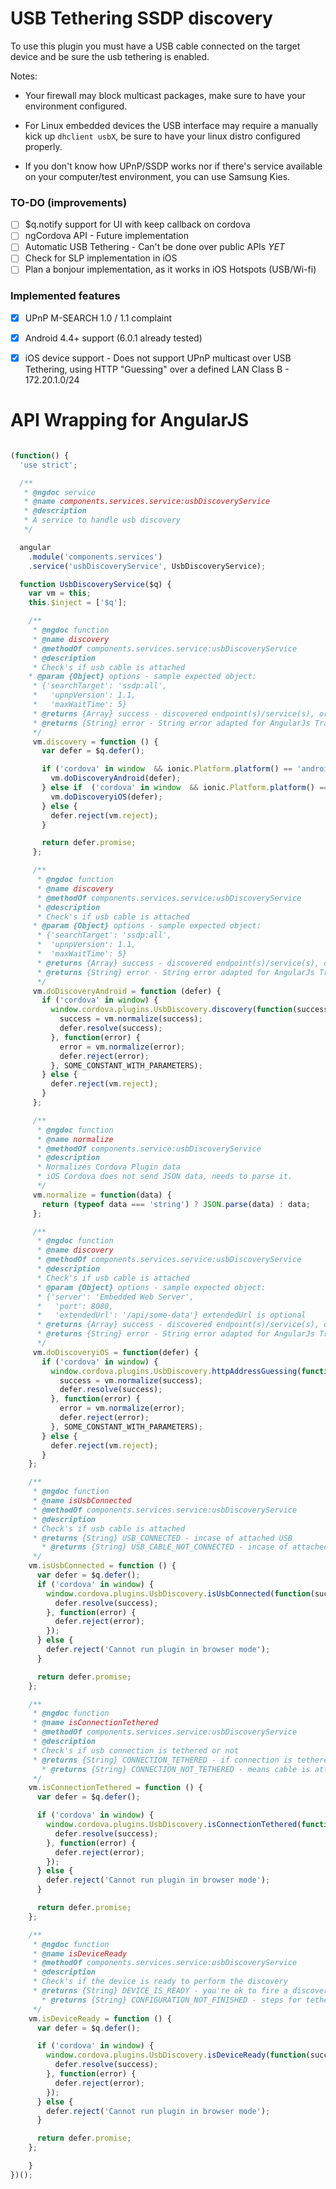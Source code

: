 # USB Tethering SSDP discovery
To use this plugin you must have a USB cable connected on the target device
and be sure the usb tethering is enabled.

Notes:

 - Your firewall may block multicast packages, make sure to have your environment configured.

 - For Linux embedded devices the USB interface may require a manually kick up `dhclient usbX`, be sure to have your linux distro configured properly.

 - If you don't know how UPnP/SSDP works nor if there's service available on your computer/test environment, you can use Samsung Kies.

### TO-DO (improvements)

- [ ] $q.notify support for UI with keep callback on cordova
- [ ] ngCordova API - Future implementation
- [ ] Automatic USB Tethering - Can't be done over public APIs *YET*
- [ ] Check for SLP implementation in iOS
- [ ] Plan a bonjour implementation, as it works in iOS Hotspots (USB/Wi-fi)

### Implemented features

- [X] UPnP M-SEARCH 1.0 / 1.1 complaint
- [X] Android 4.4+ support (6.0.1 already tested)
- [x] iOS device support - Does not support UPnP multicast over USB Tethering, using HTTP "Guessing"
over a defined LAN Class B - 172.20.1.0/24




# API Wrapping for AngularJS
```javascript

(function() {
  'use strict';

  /**
   * @ngdoc service
   * @name components.services.service:usbDiscoveryService
   * @description
   * A service to handle usb discovery
   */

  angular
    .module('components.services')
    .service('usbDiscoveryService', UsbDiscoveryService);

  function UsbDiscoveryService($q) {
    var vm = this;
    this.$inject = ['$q'];

    /**
     * @ngdoc function
     * @name discovery
     * @methodOf components.services.service:usbDiscoveryService
     * @description
     * Check's if usb cable is attached
    * @param {Object} options - sample expected object:
     * {'searchTarget': 'ssdp:all',
     *	 'upnpVersion': 1.1,
     *	 'maxWaitTime': 5}
     * @returns {Array} success - discovered endpoint(s)/service(s), or empty array if none
     * @returns {String} error - String error adapted for AngularJs Translate
     */
     vm.discovery = function () {
       var defer = $q.defer();

       if ('cordova' in window  && ionic.Platform.platform() == 'android') {
         vm.doDiscoveryAndroid(defer);
       } else if  ('cordova' in window  && ionic.Platform.platform() == 'ios') {
         vm.doDiscoveryiOS(defer);
       } else {
         defer.reject(vm.reject);
       }

       return defer.promise;
     };

     /**
      * @ngdoc function
      * @name discovery
      * @methodOf components.services.service:usbDiscoveryService
      * @description
      * Check's if usb cable is attached
     * @param {Object} options - sample expected object:
      * {'searchTarget': 'ssdp:all',
      *	 'upnpVersion': 1.1,
      *	 'maxWaitTime': 5}
      * @returns {Array} success - discovered endpoint(s)/service(s), or empty array if none
      * @returns {String} error - String error adapted for AngularJs Translate
      */
     vm.doDiscoveryAndroid = function (defer) {
       if ('cordova' in window) {
         window.cordova.plugins.UsbDiscovery.discovery(function(success) {
           success = vm.normalize(success);
           defer.resolve(success);
         }, function(error) {
           error = vm.normalize(error);
           defer.reject(error);
         }, SOME_CONSTANT_WITH_PARAMETERS);
       } else {
         defer.reject(vm.reject);
       }
     };

     /**
      * @ngdoc function
      * @name normalize
      * @methodOf components.service:usbDiscoveryService
      * @description
      * Normalizes Cordova Plugin data
      * iOS Cordova does not send JSON data, needs to parse it.
      */
     vm.normalize = function(data) {
       return (typeof data === 'string') ? JSON.parse(data) : data;
     };

     /**
      * @ngdoc function
      * @name discovery
      * @methodOf components.services.service:usbDiscoveryService
      * @description
      * Check's if usb cable is attached
      * @param {Object} options - sample expected object:
      * {'server': 'Embedded Web Server',
      *   'port': 8080,
      *   'extendedUrl': '/api/some-data'} extendedUrl is optional
      * @returns {Array} success - discovered endpoint(s)/service(s), or empty array if none
      * @returns {String} error - String error adapted for AngularJs Translate
      */
     vm.doDiscoveryiOS = function(defer) {
       if ('cordova' in window) {
         window.cordova.plugins.UsbDiscovery.httpAddressGuessing(function(success) {
           success = vm.normalize(success);
           defer.resolve(success);
         }, function(error) {
           error = vm.normalize(error);
           defer.reject(error);
         }, SOME_CONSTANT_WITH_PARAMETERS);
       } else {
         defer.reject(vm.reject);
       }
    };

    /**
     * @ngdoc function
     * @name isUsbConnected
     * @methodOf components.services.service:usbDiscoveryService
     * @description
     * Check's if usb cable is attached
     * @returns {String} USB_CONNECTED - incase of attached USB
	   * @returns {String} USB_CABLE_NOT_CONNECTED - incase of attached USB
     */
    vm.isUsbConnected = function () {
      var defer = $q.defer();
      if ('cordova' in window) {
        window.cordova.plugins.UsbDiscovery.isUsbConnected(function(success) {
          defer.resolve(success);
        }, function(error) {
          defer.reject(error);
        });
      } else {
        defer.reject('Cannot run plugin in browser mode');
      }

      return defer.promise;
    };

    /**
     * @ngdoc function
     * @name isConnectionTethered
     * @methodOf components.services.service:usbDiscoveryService
     * @description
     * Check's if usb connection is tethered or not
     * @returns {String} CONNECTION_TETHERED - if connection is tethered
	   * @returns {String} CONNECTION_NOT_TETHERED - means cable is attached but tethering is disabled
     */
    vm.isConnectionTethered = function () {
      var defer = $q.defer();

      if ('cordova' in window) {
        window.cordova.plugins.UsbDiscovery.isConnectionTethered(function(success) {
          defer.resolve(success);
        }, function(error) {
          defer.reject(error);
        });
      } else {
        defer.reject('Cannot run plugin in browser mode');
      }

      return defer.promise;
    };

    /**
     * @ngdoc function
     * @name isDeviceReady
     * @methodOf components.services.service:usbDiscoveryService
     * @description
     * Check's if the device is ready to perform the discovery
     * @returns {String} DEVICE_IS_READY - you're ok to fire a discovery
	   * @returns {String} CONFIGURATION_NOT_FINISHED - steps for tethering were not performed
     */
    vm.isDeviceReady = function () {
      var defer = $q.defer();

      if ('cordova' in window) {
        window.cordova.plugins.UsbDiscovery.isDeviceReady(function(success) {
          defer.resolve(success);
        }, function(error) {
          defer.reject(error);
        });
      } else {
        defer.reject('Cannot run plugin in browser mode');
      }

      return defer.promise;
    };

    }
})();
```
